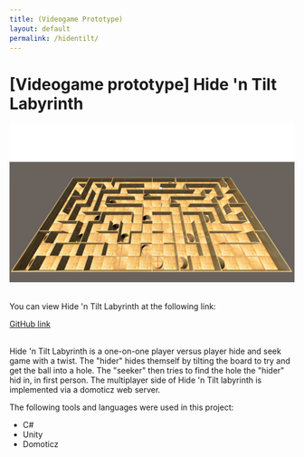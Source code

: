 ```yaml
---
title: (Videogame Prototype)
layout: default
permalink: /hidentilt/
---
```

<h1 class="row justify-content-center"> [Videogame prototype] Hide 'n Tilt Labyrinth</h1>

<div class="row justify-content-center">
  <img src="/assets/Images/hidentilt/hidentiltbanner.png">
</div>


<br>
<div class="row justify-content-center">
  <p>You can view Hide 'n Tilt Labyrinth at the following link:</p>
</div>
<div class="row justify-content-around">
  <a href="https://github.com/Joey-Einerhand/HideNTiltLabyrinth" class="btn btn-primary">GitHub link</a>
</div>

<br>

<p>
  Hide 'n Tilt Labyrinth is a one-on-one player versus player hide and seek game with a twist. The "hider" hides themself by tilting the board to try and get the ball into a hole. The "seeker" then tries to find the hole the "hider" hid in, in first person.
  The multiplayer side of Hide 'n Tilt labyrinth is implemented via a domoticz web server.
</p>

<p>The following tools and languages were used in this project:</p>
<ul>
  <li>C#</li>
  <li>Unity</li>
  <li>Domoticz</li>
</ul>